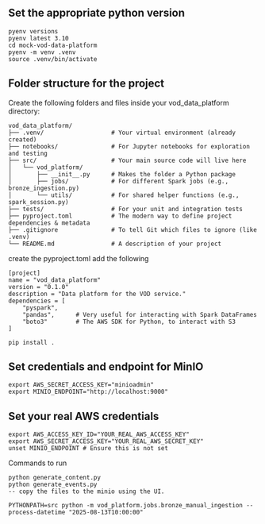 ## Set the appropriate python version 
```
pyenv versions
pyenv latest 3.10
cd mock-vod-data-platform
pyenv -m venv .venv
source .venv/bin/activate
```
## Folder structure for the project
Create the following folders and files inside your vod_data_platform directory:

```
vod_data_platform/
├── .venv/                   # Your virtual environment (already created)
├── notebooks/               # For Jupyter notebooks for exploration and testing
├── src/                     # Your main source code will live here
│   └── vod_platform/
│       ├── __init__.py      # Makes the folder a Python package
│       ├── jobs/            # For different Spark jobs (e.g., bronze_ingestion.py)
│       └── utils/           # For shared helper functions (e.g., spark_session.py)
├── tests/                   # For your unit and integration tests
├── pyproject.toml           # The modern way to define project dependencies & metadata
├── .gitignore               # To tell Git which files to ignore (like .venv)
└── README.md                # A description of your project

```
create the pyproject.toml
add the following 
```
[project]
name = "vod_data_platform"
version = "0.1.0"
description = "Data platform for the VOD service."
dependencies = [
    "pyspark",
    "pandas",      # Very useful for interacting with Spark DataFrames
    "boto3"        # The AWS SDK for Python, to interact with S3
]
```

```
pip install .
```

## Set credentials and endpoint for MinIO

```export AWS_ACCESS_KEY_ID="minioadmin"
export AWS_SECRET_ACCESS_KEY="minioadmin"
export MINIO_ENDPOINT="http://localhost:9000"
```
## Set your real AWS credentials
```
export AWS_ACCESS_KEY_ID="YOUR_REAL_AWS_ACCESS_KEY"
export AWS_SECRET_ACCESS_KEY="YOUR_REAL_AWS_SECRET_KEY"
unset MINIO_ENDPOINT # Ensure this is not set
```


Commands to run
```
python generate_content.py
python generate_events.py
-- copy the files to the minio using the UI.

PYTHONPATH=src python -m vod_platform.jobs.bronze_manual_ingestion --process-datetime "2025-08-13T10:00:00"
```